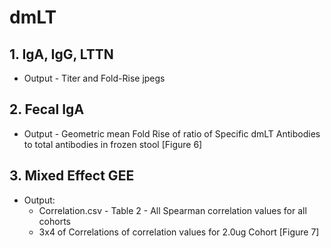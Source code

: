 # dmLT

## 1. IgA, IgG, LTTN
  - Output - Titer and Fold-Rise jpegs

## 2. Fecal IgA
  - Output - Geometric mean Fold Rise of ratio of Specific dmLT Antibodies to total antibodies in frozen stool [Figure 6]

## 3. Mixed Effect GEE
  - Output:
    * Correlation.csv - Table 2 - All Spearman correlation values for all cohorts 
    * 3x4 of Correlations of correlation values for 2.0ug Cohort [Figure 7]
